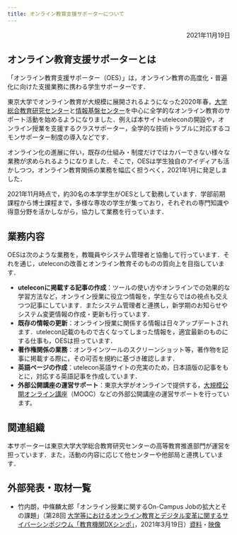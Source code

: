 ```yaml
---
title: オンライン教育支援サポーターについて
---
```


<p style="text-align: right">
2021年11月19日</p>


## オンライン教育支援サポーターとは

「オンライン教育支援サポーター（OES）」は，オンライン教育の高度化・普遍化に向けた支援業務に携わる学生サポーターです．

東京大学でオンライン教育が大規模に展開されるようになった2020年春，[大学総合教育研究センター](https://www.he.u-tokyo.ac.jp/)と[情報基盤センター](https://www.itc.u-tokyo.ac.jp/)を中心に全学的なオンライン教育のサポート活動を始めるようになりました．例えば本サイトuteleconの開設や，オンライン授業を支援するクラスサポーター，全学的な技術トラブルに対応するコモンサポーター制度の導入などです．

オンライン化の進展に伴い，既存の仕組み・制度だけではカバーできない様々な業務が求められるようになりました．そこで，OESは学生独自のアイディアも活かしつつ，オンライン教育関係の業務を幅広く担うべく，2021年1月に発足しました．

2021年11月時点で，約30名の本学学生がOESとして勤務しています．学部前期課程から博士課程まで，多様な専攻の学生が集っており，それぞれの専門知識や得意分野を活かしながら，協力して業務を行っています．


## 業務内容

OESは次のような業務を，教職員やシステム管理者と協働して行っています．それを通じ，uteleconの改善とオンライン教育そのものの質向上を目指しています．

* **uteleconに掲載する記事の作成**：ツールの使い方やオンラインでの効果的な学習方法など，オンライン授業に役立つ情報を，学生ならではの視点も交えつつ記事にしています．またシステム管理者と連携し，新学期のお知らせやシステム変更情報の作成・更新も行っています．
* **既存の情報の更新**：オンライン授業に関係する情報は日々アップデートされます．utelecon記載のもので古くなってしまった情報を，適宜最新のものにする仕事も，OESは担っています．
* **著作権関係の業務**：オンラインツールのスクリーンショット等，著作物を記事に掲載する際に，その可否を規約に基づき確認します．
* **英語ページの作成**：utelecon英語サイトの充実のため，日本語版の記事をもとに，対応する英語記事を作成しています．
* **外部公開講座の運営サポート**：東京大学がオンラインで提供する，[大規模公開オンライン講座](https://www.u-tokyo.ac.jp/ja/society/visit-lectures/mooc.html)（MOOC）などの外部公開講座の運営サポートを行っています。


## 関連組織

本サポーターは東京大学大学総合教育研究センターの高等教育推進部門が運営を担っています．また，活動の内容に応じて他センターや他部局と連携しています．


## 外部発表・取材一覧

* 竹内朗，中條麟太郎「オンライン授業に関するOn-Campus Jobの拡大とその課題」（第28回 [大学等におけるオンライン教育とデジタル変革に関するサイバーシンポジウム「教育機関DXシンポ」](https://www.nii.ac.jp/event/other/decs/)，2021年3月19日）[資料](https://www.nii.ac.jp/event/upload/20210319-07_UT.pdf)・[映像](https://youtu.be/g837oBruR1U)
